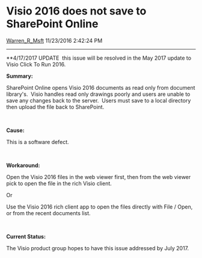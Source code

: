 <div id="page">

# Visio 2016 does not save to SharePoint Online

[Warren\_R\_Msft](https://social.msdn.microsoft.com/profile/Warren_R_Msft)
11/23/2016 2:42:24 PM

-----

<div id="content">

\*\*4/17/2017 UPDATE  this issue will be resolved in the May 2017 update
to Visio Click To Run 2016.

**Summary:**

SharePoint Online opens Visio 2016 documents as read only from document
library's.  Visio handles read only drawings poorly and users are unable
to save any changes back to the server.  Users must save to a local
directory then upload the file back to SharePoint.

 

**Cause:**

This is a software defect.

 

**Workaround:**

Open the Visio 2016 files in the web viewer first, then from the web
viewer pick to open the file in the rich Visio client.

Or

Use the Visio 2016 rich client app to open the files directly with File
/ Open, or from the recent documents list.

 

**Current Status:**

The Visio product group hopes to have this issue addressed by July 2017.

</div>

</div>
